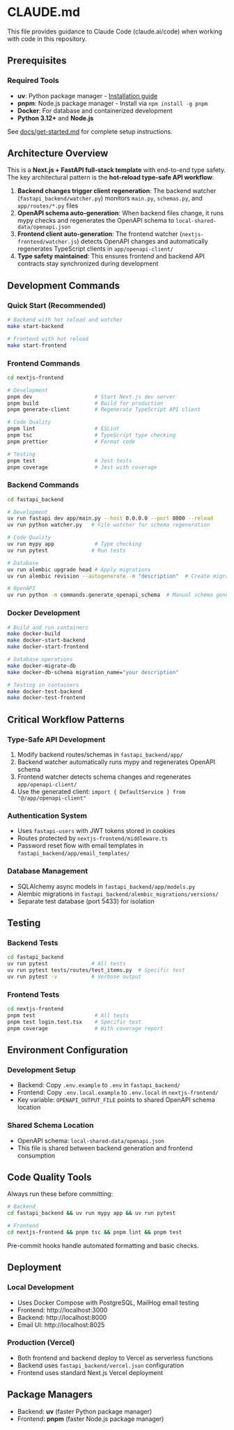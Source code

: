 # CLAUDE.md

This file provides guidance to Claude Code (claude.ai/code) when working with code in this repository.

## Prerequisites

### Required Tools
- **uv**: Python package manager - [Installation guide](https://docs.astral.sh/uv/getting-started/installation/)
- **pnpm**: Node.js package manager - Install via `npm install -g pnpm`
- **Docker**: For database and containerized development
- **Python 3.12+** and **Node.js**

See [docs/get-started.md](docs/get-started.md) for complete setup instructions.

## Architecture Overview

This is a **Next.js + FastAPI full-stack template** with end-to-end type safety. The key architectural pattern is the **hot-reload type-safe API workflow**:

1. **Backend changes trigger client regeneration**: The backend watcher (`fastapi_backend/watcher.py`) monitors `main.py`, `schemas.py`, and `app/routes/*.py` files
2. **OpenAPI schema auto-generation**: When backend files change, it runs mypy checks and regenerates the OpenAPI schema to `local-shared-data/openapi.json`
3. **Frontend client auto-generation**: The frontend watcher (`nextjs-frontend/watcher.js`) detects OpenAPI changes and automatically regenerates TypeScript clients in `app/openapi-client/`
4. **Type safety maintained**: This ensures frontend and backend API contracts stay synchronized during development

## Development Commands

### Quick Start (Recommended)
```bash
# Backend with hot reload and watcher
make start-backend

# Frontend with hot reload
make start-frontend
```

### Frontend Commands
```bash
cd nextjs-frontend

# Development
pnpm dev                    # Start Next.js dev server
pnpm build                  # Build for production  
pnpm generate-client        # Regenerate TypeScript API client

# Code Quality
pnpm lint                   # ESLint
pnpm tsc                    # TypeScript type checking
pnpm prettier               # Format code

# Testing
pnpm test                   # Jest tests
pnpm coverage               # Jest with coverage
```

### Backend Commands
```bash
cd fastapi_backend

# Development
uv run fastapi dev app/main.py --host 0.0.0.0 --port 8000 --reload
uv run python watcher.py   # File watcher for schema regeneration

# Code Quality  
uv run mypy app             # Type checking
uv run pytest              # Run tests

# Database
uv run alembic upgrade head # Apply migrations
uv run alembic revision --autogenerate -m "description"  # Create migration

# OpenAPI
uv run python -m commands.generate_openapi_schema  # Manual schema generation
```

### Docker Development
```bash
# Build and run containers
make docker-build
make docker-start-backend
make docker-start-frontend

# Database operations
make docker-migrate-db
make docker-db-schema migration_name="your description"

# Testing in containers
make docker-test-backend
make docker-test-frontend
```

## Critical Workflow Patterns

### Type-Safe API Development
1. Modify backend routes/schemas in `fastapi_backend/app/`
2. Backend watcher automatically runs mypy and regenerates OpenAPI schema
3. Frontend watcher detects schema changes and regenerates `app/openapi-client/`
4. Use the generated client: `import { DefaultService } from "@/app/openapi-client"`

### Authentication System
- Uses `fastapi-users` with JWT tokens stored in cookies
- Routes protected by `nextjs-frontend/middleware.ts`
- Password reset flow with email templates in `fastapi_backend/app/email_templates/`

### Database Management
- SQLAlchemy async models in `fastapi_backend/app/models.py`
- Alembic migrations in `fastapi_backend/alembic_migrations/versions/`
- Separate test database (port 5433) for isolation

## Testing

### Backend Tests
```bash
cd fastapi_backend
uv run pytest              # All tests
uv run pytest tests/routes/test_items.py  # Specific test
uv run pytest -v           # Verbose output
```

### Frontend Tests  
```bash
cd nextjs-frontend
pnpm test                   # All tests
pnpm test login.test.tsx    # Specific test
pnpm coverage               # With coverage report
```

## Environment Configuration

### Development Setup
- Backend: Copy `.env.example` to `.env` in `fastapi_backend/`
- Frontend: Copy `.env.local.example` to `.env.local` in `nextjs-frontend/`
- Key variable: `OPENAPI_OUTPUT_FILE` points to shared OpenAPI schema location

### Shared Schema Location
- OpenAPI schema: `local-shared-data/openapi.json`
- This file is shared between backend generation and frontend consumption

## Code Quality Tools

Always run these before committing:
```bash
# Backend
cd fastapi_backend && uv run mypy app && uv run pytest

# Frontend  
cd nextjs-frontend && pnpm tsc && pnpm lint && pnpm test
```

Pre-commit hooks handle automated formatting and basic checks.

## Deployment

### Local Development
- Uses Docker Compose with PostgreSQL, MailHog email testing
- Frontend: http://localhost:3000
- Backend: http://localhost:8000
- Email UI: http://localhost:8025

### Production (Vercel)
- Both frontend and backend deploy to Vercel as serverless functions
- Backend uses `fastapi_backend/vercel.json` configuration
- Frontend uses standard Next.js Vercel deployment

## Package Managers
- Backend: **uv** (faster Python package manager)
- Frontend: **pnpm** (faster Node.js package manager)